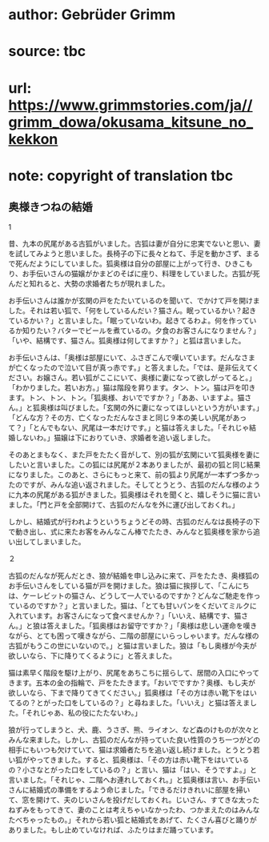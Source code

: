 # author: Gebrüder Grimm
# source: tbc
# url: https://www.grimmstories.com/ja//grimm_dowa/okusama_kitsune_no_kekkon
# note: copyright of translation tbc

## 奥様きつねの結婚 

1

昔、九本の尻尾がある古狐がいました。古狐は妻が自分に忠実でないと思い、妻を試してみようと思いました。長椅子の下に長々とねて、手足を動かさず、まるで死んだようにしていました。狐奥様は自分の部屋に上がって行き、ひきこもり、お手伝いさんの猫嬢がかまどのそばに座り、料理をしていました。古狐が死んだと知れると、大勢の求婚者たちが現れました。

お手伝いさんは誰かが玄関の戸をたたいているのを聞いて、でかけて戸を開けました。それは若い狐で、「何をしているんだい？猫さん。眠っているかい？起きているかい？」と言いました。「眠っていないわ。起きてるわよ。何を作っているか知りたい？バターでビールを煮ているの。夕食のお客さんになりません？」「いや、結構です、猫さん。狐奥様は何してますか？」と狐は言いました。

お手伝いさんは、「奥様は部屋にいて、ふさぎこんで嘆いています。だんなさまが亡くなったので泣いて目が真っ赤です。」と答えました。「では、是非伝えてください。お嬢さん。若い狐がここにいて、奥様に妻になって欲しがってると。」「わかりました。若いお方。」猫は階段を昇ります。タン、トン。猫は戸を叩きます。トン、トン、トン。「狐奥様、おいでですか？」「ああ、いますよ。猫さん。」と狐奥様は叫びました。「玄関の外に妻になってほしいという方がいます。」「どんな方？その方、亡くなっただんなさまと同じ９本の美しい尻尾があって？」「とんでもない、尻尾は一本だけです。」と猫は答えました。「それじゃ結婚しないわ。」猫嬢は下におりていき、求婚者を追い返しました。

そのあとまもなく、また戸をたたく音がして、別の狐が玄関にいて狐奥様を妻にしたいと言いました。この狐には尻尾が２本ありましたが、最初の狐と同じ結果になりました。このあと、さらにもっと来て、前の狐より尻尾が一本ずつ多かったのですが、みんな追い返されました。そしてとうとう、古狐のだんな様のように九本の尻尾がある狐がきました。狐奥様はそれを聞くと、嬉しそうに猫に言いました。「門と戸を全部開けて、古狐のだんなを外に運び出しておくれ。」

しかし、結婚式が行われようというちょうどその時、古狐のだんなは長椅子の下で動き出し、式に来たお客をみんなこん棒でたたき、みんなと狐奥様を家から追い出してしまいました。

２

古狐のだんなが死んだとき、狼が結婚を申し込みに来て、戸をたたき、奥様狐のお手伝いさんをしている猫が戸を開けました。狼は猫に挨拶して、「こんにちは、ケーレビットの猫さん、どうして一人でいるのですか？どんなご馳走を作っているのですか？」と言いました。猫は、「とても甘いパンをくだいてミルクに入れています。お客さんになって食べませんか？」「いいえ、結構です、猫さん。」と狼は答えました。「狐奥様はお留守ですか？」「奥様は悲しい運命を嘆きながら、とても困って嘆きながら、二階の部屋にいらっしゃいます。だんな様の古狐がもうこの世にいないので。」と猫は言いました。狼は「もし奥様が今夫が欲しいなら、下に降りてくるように」と答えました。

猫は素早く階段を駆け上がり、尻尾をあちこちに揺らして、居間の入口にやってきます。五本の金の指輪で、戸をたたきます。「おいでですか？奥様、もし夫が欲しいなら、下まで降りてきてください。」狐奥様は「その方は赤い靴下をはいてるの？とがった口をしているの？」と尋ねました。「いいえ」と猫は答えました。「それじゃあ、私の役にたたないわ。」

狼が行ってしまうと、犬、鹿、うさぎ、熊、ライオン、など森のけものが次々とみんな来ました。しかし、古狐のだんなが持っていた良い性質のうち一つがどの相手にもいつも欠けていて、猫は求婚者たちを追い返し続けました。とうとう若い狐がやってきました。すると、狐奥様は、「その方は赤い靴下をはいているの？小さなとがった口をしているの？」と言い、猫は「はい、そうですよ。」と言いました。「それじゃ、二階へお連れしておくれ。」と狐奥様は言い、お手伝いさんに結婚式の準備をするよう命じました。「できるだけきれいに部屋を掃いて、窓を開けて、夫のじいさんを投げだしておくれ。じいさん、すてきな太ったねずみをもってきて、妻のことは考えちゃいなかったわ、つかまえたのはみんなたべちゃったもの。」それから若い狐と結婚式をあげて、たくさん喜びと踊りがありました。もし止めていなければ、ふたりはまだ踊っています。
